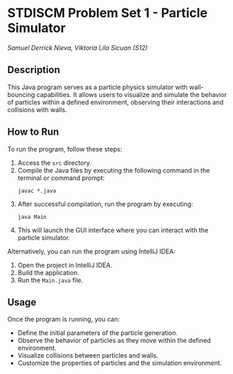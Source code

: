 # STDISCM Problem Set 1 - Particle Simulator
*Samuel Derrick Nieva, Viktoria Lila Sicuan (S12)*

## Description
This Java program serves as a particle physics simulator with wall-bouncing capabilities. It allows users to visualize and simulate the behavior of particles within a defined environment, observing their interactions and collisions with walls.

## How to Run
To run the program, follow these steps:

1. Access the `src` directory.
2. Compile the Java files by executing the following command in the terminal or command prompt:
    ```
    javac *.java
    ```
3. After successful compilation, run the program by executing:
    ```
    java Main
    ```
4. This will launch the GUI interface where you can interact with the particle simulator.

Alternatively, you can run the program using IntelliJ IDEA:

1. Open the project in IntelliJ IDEA.
2. Build the application.
3. Run the `Main.java` file.

## Usage
Once the program is running, you can:

- Define the initial parameters of the particle generation.
- Observe the behavior of particles as they move within the defined environment.
- Visualize collisions between particles and walls.
- Customize the properties of particles and the simulation environment.
